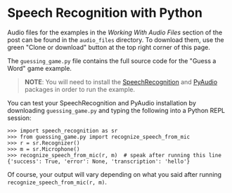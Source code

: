 # Speech Recognition with Python

Audio files for the examples in the *Working With Audio Files* section of the post can be found in the `audio_files` directory. To download them, use the green "Clone or download" button at the top right corner of this page.

The `guessing_game.py` file contains the full source code for the "Guess a Word" game example.

> **NOTE**: You will need to install the [SpeechRecognition](https://github.com/Uberi/speech_recognition) and [PyAudio](https://people.csail.mit.edu/hubert/pyaudio/) packages in order to run the example.

You can test your SpeechRecognition and PyAudio installation by downloading `guessing_game.py` and typing the following into a Python REPL session:

```pycon
>>> import speech_recognition as sr
>>> from guessing_game.py import recognize_speech_from_mic
>>> r = sr.Recognizer()
>>> m = sr.Microphone()
>>> recognize_speech_from_mic(r, m)  # speak after running this line
{'success': True, 'error': None, 'transcription': 'hello'}
```

Of course, your output will vary depending on what you said after running `recognize_speech_from_mic(r, m)`.
